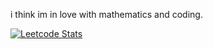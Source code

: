 i think im in love with mathematics and coding.

[![Leetcode Stats](https://leetcard.jacoblin.cool/AlotOfTypos?ext=activity)](https://leetcode.com/AlotOfTypos)
